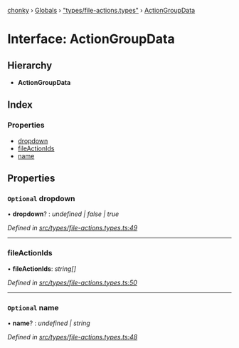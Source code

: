 [chonky](../README.md) › [Globals](../globals.md) › ["types/file-actions.types"](../modules/_types_file_actions_types_.md) › [ActionGroupData](_types_file_actions_types_.actiongroupdata.md)

# Interface: ActionGroupData

## Hierarchy

* **ActionGroupData**

## Index

### Properties

* [dropdown](_types_file_actions_types_.actiongroupdata.md#optional-dropdown)
* [fileActionIds](_types_file_actions_types_.actiongroupdata.md#fileactionids)
* [name](_types_file_actions_types_.actiongroupdata.md#optional-name)

## Properties

### `Optional` dropdown

• **dropdown**? : *undefined | false | true*

*Defined in [src/types/file-actions.types.ts:49](https://github.com/TimboKZ/Chonky/blob/5b9fbdf/src/types/file-actions.types.ts#L49)*

___

###  fileActionIds

• **fileActionIds**: *string[]*

*Defined in [src/types/file-actions.types.ts:50](https://github.com/TimboKZ/Chonky/blob/5b9fbdf/src/types/file-actions.types.ts#L50)*

___

### `Optional` name

• **name**? : *undefined | string*

*Defined in [src/types/file-actions.types.ts:48](https://github.com/TimboKZ/Chonky/blob/5b9fbdf/src/types/file-actions.types.ts#L48)*
